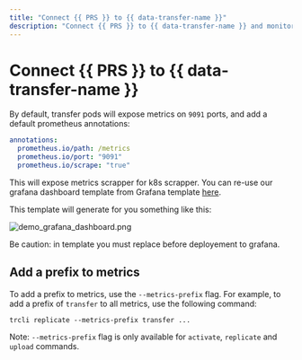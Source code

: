 ```yaml
---
title: "Connect {{ PRS }} to {{ data-transfer-name }}"
description: "Connect {{ PRS }} to {{ data-transfer-name }} and monitor your transfer details in {{ PRS }}"
---
```


# Connect {{ PRS }} to {{ data-transfer-name }}

By default, transfer pods will expose metrics on `9091` ports, and add a default prometheus annotations:

```yaml
annotations:
  prometheus.io/path: /metrics
  prometheus.io/port: "9091"
  prometheus.io/scrape: "true"
```

This will expose metrics scrapper for k8s scrapper. You can re-use our grafana dashboard template from Grafana template [here](https://github.com/transferia/transferia/blob/main/assets/grafana.tmpl.json).

This template will generate for you something like this:

![demo_grafana_dashboard.png](../_assets/demo_grafana_dashboard.png)

Be caution: in template you must replace **<Your-Prometheus-source-ID>** before deployement to grafana.

## Add a prefix to metrics

To add a prefix to metrics, use the `--metrics-prefix` flag. For example, to add a prefix of `transfer` to all metrics, use the following command:

```
trcli replicate --metrics-prefix transfer ...
```

Note: `--metrics-prefix` flag is only available for `activate`, `replicate` and `upload` commands.
